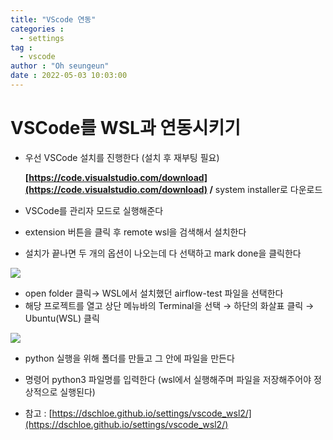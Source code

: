 ```yaml
---
title: "VScode 연동"
categories :
  - settings
tag :
  - vscode
author : "Oh seungeun"
date : 2022-05-03 10:03:00
---
```

# VSCode를 WSL과 연동시키기

- 우선 VSCode 설치를 진행한다 (설치 후 재부팅 필요)
    
    **[https://code.visualstudio.com/download](https://code.visualstudio.com/download) /** system installer로 다운로드
    
- VSCode를 관리자 모드로 실행해준다
- extension 버튼을 클릭 후 remote wsl을 검색해서 설치한다
- 설치가 끝나면 두 개의 옵션이 나오는데 다 선택하고 mark done을 클릭한다

![](/images/VSCode/.png)

- open folder 클릭→ WSL에서 설치했던 airflow-test 파일을 선택한다
- 해당 프로젝트를 열고 상단 메뉴바의 Terminal을 선택 → 하단의 화살표 클릭 → Ubuntu(WSL) 클릭

![](/images/VSCode/%201.png)

- python 실행을 위해 폴더를 만들고 그 안에 파일을 만든다
- 명령어 python3 파일명를 입력한다 (wsl에서 실행해주며 파일을 저장해주어야 정상적으로 실행된다)

- 참고 : [https://dschloe.github.io/settings/vscode_wsl2/](https://dschloe.github.io/settings/vscode_wsl2/)
